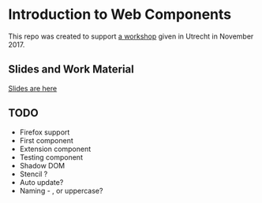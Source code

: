 # Introduction to Web Components

This repo was created to support [a workshop](https://www.meetup.com/Coffee-Code-and-Chat/events/244822183/) given in Utrecht in November 2017.

## Slides and Work Material

[Slides are here](https://docs.google.com/presentation/d/1h_wp7a_xbjJxeNLu6_Dd8Q4fBy2zA6jc1AjZrNqSEjo/edit?usp=sharing)

## TODO

* Firefox support
* First component
* Extension component
* Testing component
* Shadow DOM
* Stencil ? 
* Auto update? 
* Naming - , or uppercase?